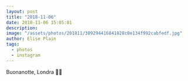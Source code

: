 ```yaml
---
layout: post
title: "2018-11-06"
date: 2018-11-06 15:05:01
description: 
image: "/assets/photos/201811/309294416841828c0e134f992cabfedf.jpg"
author: Elise Plain
tags: 
  - photos
  - instagram
---
```


Buonanotte, Londra 🕵️‍♀️
<p></p>
